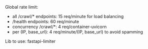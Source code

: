 Global rate limit:

+ all /crawl/* endpoints: 15 req/minute for load balancing
+ /health endpoints: 60 req/minute
+ concurrency /crawl/*: 4 req/container-uvicorn
+ per (IP, base_url): 4 req/minute/(IP, base_url) to avoid spamming

Lib to use: fastapi-limiter
